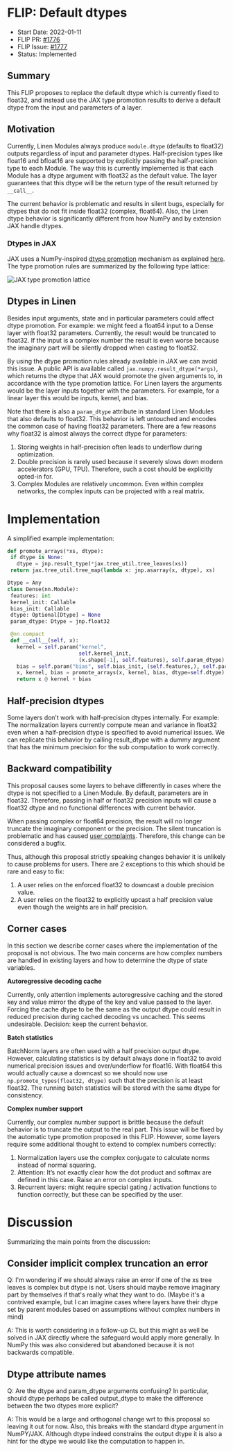 # FLIP: Default dtypes


- Start Date: 2022-01-11
- FLIP PR: [#1776](https://github.com/google/flax/pull/1776)
- FLIP Issue: [#1777](https://github.com/google/flax/issues/1777)
- Status: Implemented


## Summary

This FLIP proposes to replace the default dtype which is currently fixed to float32, and instead use the JAX type promotion results to derive a default dtype from the input and parameters of a layer.


## Motivation

Currently, Linen Modules always produce `module.dtype` (defaults to float32) outputs regardless of input and parameter dtypes. Half-precision types like float16 and bfloat16 are supported by explicitly passing the half-precision type to each Module. The way this is currently implemented is that each Module has a dtype argument with float32 as the default value. The layer guarantees that this dtype will be the return type of the result returned by `__call__`.

The current behavior is problematic and results in silent bugs, especially for dtypes that do not fit inside float32 (complex, float64). Also, the Linen dtype behavior is significantly different from how NumPy and by extension JAX handle dtypes.


### Dtypes in JAX

JAX uses a NumPy-inspired [dtype promotion](https://github.com/google/jax/blob/main/jax/_src/dtypes.py) mechanism as explained [here](https://jax.readthedocs.io/en/latest/type_promotion.html?highlight=lattice#type-promotion-semantics). The type promotion rules are summarized by the following type lattice:

![JAX type promotion lattice](https://jax.readthedocs.io/en/latest/_images/type_lattice.svg)


## Dtypes in Linen

Besides input arguments, state and in particular parameters could affect dtype promotion. For example: we might feed a float64 input to a Dense layer with float32 parameters. Currently, the result would be truncated to float32. If the input is a complex number the result is even worse because the imaginary part will be silently dropped when casting to float32.

By using the dtype promotion rules already available in JAX we can avoid this issue. A public API is available called `jax.numpy.result_dtype(*args)`, which returns the dtype that JAX would promote the given arguments to, in accordance with the type promotion lattice. For Linen layers the arguments would be the layer inputs together with the parameters. For example, for a linear layer this would be inputs, kernel, and bias.

Note that there is also a `param_dtype` attribute in standard Linen Modules that also defaults to float32. This behavior is left untouched and encodes the common case of having float32 parameters.
There are a few reasons why float32 is almost always the correct dtype for parameters:
1. Storing weights in half-precision often leads to underflow during optimization.
2. Double precision is rarely used because it severely slows down modern accelerators (GPU, TPU). Therefore, such a cost should be explicitly opted-in for.
3. Complex Modules are relatively uncommon. Even within complex networks, the complex inputs can be projected with a real matrix.


# Implementation

A simplified example implementation:


```python
def promote_arrays(*xs, dtype):
 if dtype is None:
   dtype = jnp.result_type(*jax.tree_util.tree_leaves(xs))
 return jax.tree_util.tree_map(lambda x: jnp.asarray(x, dtype), xs)

Dtype = Any
class Dense(nn.Module):
 features: int
 kernel_init: Callable
 bias_init: Callable
 dtype: Optional[Dtype] = None
 param_dtype: Dtype = jnp.float32

 @nn.compact
 def __call__(self, x):
   kernel = self.param("kernel",
                       self.kernel_init,
                       (x.shape[-1], self.features), self.param_dtype)
   bias = self.param("bias", self.bias_init, (self.features,), self.param_dtype)
   x, kernel, bias = promote_arrays(x, kernel, bias, dtype=self.dtype)
   return x @ kernel + bias
```


## Half-precision dtypes

Some layers don’t work with half-precision dtypes internally. For example: The normalization layers currently compute mean and variance in float32 even when a half-precision dtype is specified to avoid numerical issues. We can replicate this behavior by calling result_dtype with a dummy argument that has the minimum precision for the sub computation to work correctly.


## Backward compatibility

This proposal causes some layers to behave differently in cases where the dtype is not specified to a Linen Module. By default, parameters are in float32. Therefore, passing in half or float32 precision inputs will cause a float32 dtype and no functional differences with current behavior.

When passing complex or float64 precision, the result will no longer truncate the imaginary component or the precision. The silent truncation is problematic and has caused [user complaints](https://github.com/google/flax/issues/805#issuecomment-981468837). Therefore, this change can be considered a bugfix.

Thus, although this proposal strictly speaking changes behavior it is unlikely to cause problems for users. There are 2 exceptions to this which should be rare and easy to fix:
1. A user relies on the enforced float32 to downcast a double precision value.
2. A user relies on the float32 to explicitly upcast a half precision value even though the weights are in half precision.


## Corner cases

In this section we describe corner cases where the implementation of the proposal is not obvious. The two main concerns are how complex numbers are handled in existing layers and how to determine the dtype of state variables.

**Autoregressive decoding cache**

Currently, only attention implements autoregressive caching and the stored key and value mirror the dtype of the key and value passed to the layer. Forcing the cache dtype to be the same as the output dtype could result in reduced precision during cached decoding vs uncached. This seems undesirable. Decision: keep the current behavior.

**Batch statistics**

BatchNorm layers are often used with a half precision output dtype. However, calculating statistics is by default always done in float32 to avoid numerical precision issues and over/underflow for float16. With float64 this would actually cause a downcast so we should now use `np.promote_types(float32, dtype)` such that the precision is at least float32. The running batch statistics will be stored with the same dtype for consistency.

**Complex number support**

Currently, our complex number support is brittle because the default behavior is to truncate the output to the real part. This issue will be fixed by the automatic type promotion proposed in this FLIP. However, some layers require some additional thought to extend to complex numbers correctly:

1. Normalization layers use the complex conjugate to calculate norms instead of normal squaring.
2. Attention: It’s not exactly clear how the dot product and softmax are defined in this case. Raise an error on complex inputs.
3. Recurrent layers: might require special gating / activation functions to function correctly, but these can be specified by the user.


# Discussion

Summarizing the main points from the discussion:


## Consider implicit complex truncation an error

Q:
I'm wondering if we should always raise an error if one of the xs tree leaves is complex but dtype is not. Users should maybe remove imaginary part by themselves if that's really what they want to do.
(Maybe it's a contrived example, but I can imagine cases where layers have their dtype set by parent modules based on assumptions without complex numbers in mind)

A:
This is worth considering in a follow-up CL but this might as well be solved in JAX directly where the safeguard would apply more generally. In NumPy this was also considered but abandoned because it is not backwards compatible.


## Dtype attribute names

Q:
Are the dtype and param_dtype arguments confusing? In particular, should dtype perhaps be called output_dtype to make the difference between the two dtypes more explicit?

A:
This would be a large and orthogonal change wrt to this proposal so leaving it out for now.
Also, this breaks with the standard dtype argument in NumPY/JAX.
Although dtype indeed constrains the output dtype it is also a hint for the dtype we would like the computation to happen in.


